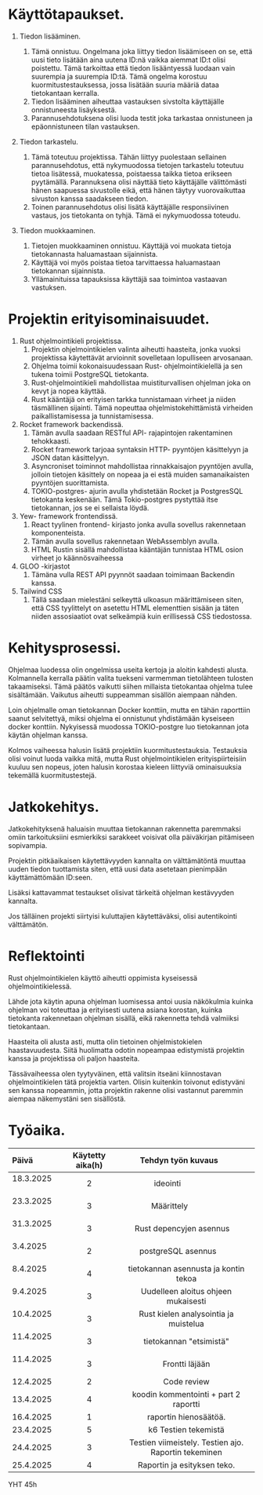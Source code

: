 # Käyttötapaukset.

1. Tiedon lisääminen.
	1. Tämä onnistuu. Ongelmana joka liittyy tiedon lisäämiseen on se, että uusi tieto lisätään aina uutena ID:nä vaikka aiemmat ID:t olisi poistettu. Tämä tarkoittaa että tiedon lisääntyessä luodaan vain suurempia ja suurempia ID:tä. Tämä ongelma korostuu kuormitustestauksessa, jossa lisätään suuria määriä dataa tietokantaan kerralla.
	2. Tiedon lisääminen aiheuttaa vastauksen sivstolta käyttäjälle onnistuneesta lisäyksestä.
	3. Parannusehdotuksena olisi luoda testit joka tarkastaa onnistuneen ja epäonnistuneen tilan vastauksen.

2. Tiedon tarkastelu.
	1. Tämä toteutuu projektissa. Tähän liittyy puolestaan sellainen parannusehdotus, että nykymuodossa tietojen tarkastelu toteutuu tietoa lisätessä, muokatessa, poistaessa taikka tietoa erikseen pyytämällä. Parannuksena olisi näyttää tieto käyttäjälle välittömästi hänen saapuessa sivustolle eikä, että hänen täytyy vuorovaikuttaa sivuston kanssa saadakseen tiedon.
	2. Toinen parannusehdotus olisi lisätä käyttäjälle responsiivinen vastaus, jos tietokanta on tyhjä. Tämä ei nykymuodossa toteudu.

3. Tiedon muokkaaminen.
	1. Tietojen muokkaaminen onnistuu. Käyttäjä voi muokata tietoja tietokannasta haluamastaan sijainnista.
	2. Käyttäjä voi myös poistaa tietoa tarvittaessa haluamastaan tietokannan sijainnista.
	3. Yllämainituissa tapauksissa käyttäjä saa toimintoa vastaavan vastuksen.

# Projektin erityisominaisuudet. 

1. Rust ohjelmointikieli projektissa. 
	1. Projektin ohjelmointikielen valinta aiheutti haasteita, jonka vuoksi projektissa käytettävät arvioinnit sovelletaan lopulliseen arvosanaan. 
	2. Ohjelma toimii kokonaisuudessaan Rust- ohjelmointikielellä ja sen tukena toimii PostgreSQL tietokanta. 
	3. Rust-ohjelmointikieli mahdollistaa muistiturvallisen ohjelman joka on kevyt ja nopea käyttää. 
	4. Rust kääntäjä on erityisen tarkka tunnistamaan virheet ja niiden täsmällinen sijainti. Tämä nopeuttaa ohjelmistokehittämistä virheiden paikallistamisessa ja tunnistamisessa.
2. Rocket framework backendissä.
	1. Tämän avulla saadaan RESTful API- rajapintojen rakentaminen tehokkaasti. 
	2. Rocket framework tarjoaa syntaksin HTTP- pyyntöjen käsittelyyn ja JSON datan käsittelyyn.
	3. Asyncroniset toiminnot mahdollistaa rinnakkaisajon pyyntöjen avulla, jolloin tietojen käsittely on nopeaa ja ei estä muiden samanaikaisten pyyntöjen suorittamista.
	4. TOKIO-postgres- ajurin avulla yhdistetään Rocket ja PostgresSQL tietokanta keskenään. Tämä Tokio-postgres pystyttää itse tietokannan, jos se ei sellaista löydä.
3. Yew- framework frontendissä.
	1. React tyylinen frontend- kirjasto jonka avulla sovellus rakennetaan komponenteista.
	2. Tämän avulla sovellus rakennetaan WebAssemblyn avulla.
	3. HTML Rustin sisällä mahdollistaa kääntäjän tunnistaa HTML osion virheet jo käännösvaiheessa
4. GLOO -kirjastot
	1. Tämäna vulla REST API pyynnöt saadaan toimimaan Backendin kanssa.
5. Tailwind CSS
	1. Tällä saadaan mielestäni selkeyttä ulkoasun määrittämiseen siten, että CSS tyylittelyt on asetettu HTML elementtien sisään ja täten niiden assosiaatiot ovat selkeämpiä kuin erillisessä CSS tiedostossa.

# Kehitysprosessi.

Ohjelmaa luodessa olin ongelmissa useita kertoja ja aloitin kahdesti alusta. Kolmannella kerralla päätin valita tuekseni varmemman tietolähteen tulosten takaamiseksi. Tämä päätös vaikutti siihen millaista tietokantaa ohjelma tulee sisältämään. Vaikutus aiheutti suppeamman sisällön aiempaan nähden. 

Loin ohjelmalle oman tietokannan Docker konttiin, mutta en tähän raporttiin saanut selvitettyä, miksi ohjelma ei onnistunut yhdistämään kyseiseen docker konttiin. Nykyisessä muodossa TOKIO-postgre luo tietokannan jota käytän ohjelman kanssa. 

Kolmos vaiheessa halusin lisätä projektiin kuormitustestauksia. 
Testauksia olisi voinut luoda vaikka mitä, mutta Rust ohjelmointikielen erityispiirteisiin kuuluu sen nopeus, joten halusin korostaa kieleen liittyviä ominaisuuksia tekemällä kuormitustestejä.

# Jatkokehitys.

Jatkokehityksenä haluaisin muuttaa tietokannan rakennetta paremmaksi omiin tarkoituksiini esmierkiksi sarakkeet voisivat olla päiväkirjan pitämiseen sopivampia.

Projektin pitkäaikaisen käytettävyyden kannalta on välttämätöntä muuttaa uuden tiedon tuottamista siten, että uusi data asetetaan pienimpään käyttämättömään ID:seen. 

Lisäksi kattavammat testaukset olisivat tärkeitä ohjelman kestävyyden kannalta. 

Jos tälläinen projekti siirtyisi kuluttajien käytettäväksi, olisi autentikointi välttämätön.

# Reflektointi

Rust ohjelmointikielen käyttö aiheutti oppimista kyseisessä ohjelmointikielessä.

Lähde jota käytin apuna ohjelman luomisessa antoi uusia näkökulmia kuinka ohjelman voi toteuttaa ja erityisesti uutena asiana korostan, kuinka tietokanta rakennetaan ohjelman sisällä, eikä rakennetta tehdä valmiiksi tietokantaan. 

Haasteita oli alusta asti, mutta olin tietoinen ohjelmistokielen haastavuudesta. Siitä huolimatta odotin nopeampaa edistymistä projektin kanssa ja projektissa oli paljon haasteita.

Tässävaiheessa olen tyytyväinen, että valitsin itseäni kiinnostavan ohjelmointikielen tätä projektia varten. Olisin kuitenkin toivonut edistyväni sen kanssa nopeammin, jotta projektin rakenne olisi vastannut paremmin aiempaa näkemystäni sen sisällöstä.

# Työaika.

| Päivä          | Käytetty aika(h) |              Tehdyn työn kuvaus                      |
| :------------- | :--------------: | :--------------------------------------------------: |
| 18.3.2025      |        2         |              ideointi                                |
| 23.3.2025      |        3         |              Määrittely                              |
| 31.3.2025      |        3         |             Rust depencyjen asennus                  |
| 3.4.2025       |        2         |              postgreSQL asennus                      |
| 8.4.2025       |        4         |        tietokannan asennusta ja kontin tekoa         |
| 9.4.2025       |        3         |         Uudelleen aloitus ohjeen mukaisesti          |
| 10.4.2025      |        3         |        Rust kielen analysointia ja muistelua         |
| 11.4.2025      |        3         |               tietokannan "etsimistä"                |
| 11.4.2025      |        3         |                    Frontti läjään                    |
| 12.4.2025      |        2         |                     Code review                      |
| 13.4.2025      |        4         |        koodin kommentointi + part 2 raportti         |
| 16.4.2025      |        1         |                raportin hienosäätöä.                 |
| 23.4.2025      |        5         |                 k6 Testien tekemistä                 |
| 24.4.2025      |        3         | Testien viimeistely. Testien ajo. Raportin tekeminen |
| 25.4.2025      |        4         |             Raportin ja esityksen teko.              |
YHT 45h